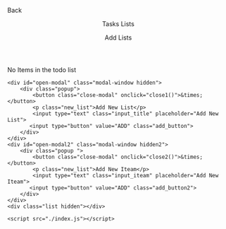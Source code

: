<!DOCTYPE html>
<html lang="en">
<head>
    <meta charset="UTF-8">
    <meta http-equiv="X-UA-Compatible" content="IE=edge">
    <meta name="viewport" content="width=device-width, initial-scale=1.0">
    <title>Document</title>
    <link rel="stylesheet" href="./index.css">
    <link rel="stylesheet" href="https://cdnjs.cloudflare.com/ajax/libs/font-awesome/6.0.0-beta3/css/all.min.css" 
    integrity="sha512-Fo3rlrZj/k7ujTnHg4CGR2D7kSs0v4LLanw2qksYuRlEzO+tcaEPQogQ0KaoGN26/zrn20ImR1DfuLWnOo7aBA==" crossorigin="anonymous" referrerpolicy="no-referrer" />
    <link rel="stylesheet" href="https://cdnjs.cloudflare.com/ajax/libs/font-awesome/6.0.0-beta3/css/svg-with-js.min.css" 
    integrity="sha512-HUOcsV9jo3hwsZIsv3ouDpDXlOUfmACDCJ7wED+Ae84m98ziqb+xmUXnaNS33mhBlx1Srh+ZSPmvRIGU+2hgiQ==" crossorigin="anonymous" referrerpolicy="no-referrer" />
</head>
<body>
    <div id="open-modal3" class="modal-window" >
        <p class="back_btn"><i class="fas fa-arrow-circle-left"></i> Back</p>
        <p class="new_page_title"></p>
        <i class="fas fa-plus-circle new_page_plusBtn"></i>
    </div>
    <div class="container">
        <header class="header" >
            <div id="left_header">
                <p>Tasks<span class="task"> Lists</span></p>
            </div>
            <div id="right_header"><p><i class="fas fa-plus-circle plus"></i> Add Lists</p></div>
        </header>
    </div>
    <p class='noitem'>No Items in the todo list</p>
     <div id="container_box"></div> 
     
    <div id="open-modal" class="modal-window hidden">
        <div class="popup">
            <button class="close-modal" onclick="close1()">&times;</button>
            <p class="new_list">Add New List</p>
            <input type="text" class="input_title" placeholder="Add New List">
           <input type="button" value="ADD" class="add_button">
        </div>
    </div>
    <div id="open-modal2" class="modal-window hidden2">
        <div class="popup ">
            <button class="close-modal" onclick="close2()">&times;</button>
            <p class="new_list">Add New Iteam</p>
            <input type="text" class="input_iteam" placeholder="Add New Iteam">
           <input type="button" value="ADD" class="add_button2">
        </div>
    </div>
    <div class="list hidden"></div>
    
    <script src="./index.js"></script>
</body>
</html>
